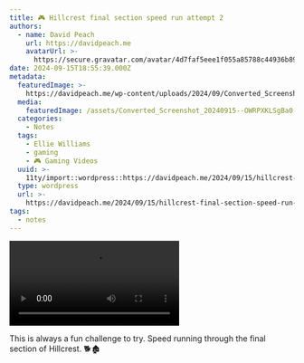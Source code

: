 ```yaml
---
title: 🎮 Hillcrest final section speed run attempt 2
authors:
  - name: David Peach
    url: https://davidpeach.me
    avatarUrl: >-
      https://secure.gravatar.com/avatar/4d7faf5eee1f055a85788c44936b8995eaab6dfb004e7854ec747ccb272e91ee?s=96&d=mm&r=g
date: 2024-09-15T18:55:39.000Z
metadata:
  featuredImage: >-
    https://davidpeach.me/wp-content/uploads/2024/09/Converted_Screenshot_20240915-211900.jpg
  media:
    featuredImage: /assets/Converted_Screenshot_20240915--OWRPXKLSgBa0.jpg
  categories:
    - Notes
  tags:
    - Ellie Williams
    - gaming
    - 🎮 Gaming Videos
  uuid: >-
    11ty/import::wordpress::https://davidpeach.me/2024/09/15/hillcrest-final-section-speed-run-attempt-2/
  type: wordpress
  url: >-
    https://davidpeach.me/2024/09/15/hillcrest-final-section-speed-run-attempt-2/
tags:
  - notes
---
```

<video controls="" src="/assets/hillcrest-final-section-yzHojcbTFJTP.mp4"></video>

This is always a fun challenge to try. Speed running through the final section of Hillcrest. 🐕🏚️